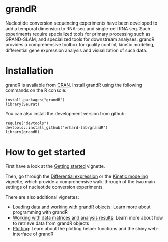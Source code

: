 # grandR

Nucleotide conversion sequencing experiments have been
developed to add a temporal dimension to RNA-seq and single-cell RNA seq. Such 
experiments require specialized tools for primary processing such as GRAND-SLAM,
and specialized tools for downstream analyses. grandR provides a comprehensive 
toolbox for quality control, kinetic modeling, differential gene expression analysis
and visualization of such data.
  
# Installation

grandR is available from [CRAN](https://CRAN.R-project.org/package=grandR). 
Install grandR using the following commands on the R console:

```
install.packages("grandR")
library(Seurat)
```

You can also install the development version from github:

```
require("devtools")
devtools::install_github("erhard-lab/grandR")
library(grandR)
```

# How to get started

First have a look at the [Getting started](https://grandR.erhard-lab.de/articles/getting-started.html) vignette.

Then, go through the [Differential expression](https://grandR.erhard-lab.de/articles/web/differential-expression.html) or the [Kinetic modeling](https://grandR.erhard-lab.de/articles/kinetic-modeling.html) vignette, which provide a comprehensive walk-through of the two main settings of nucleotide conversion experiments.

There are also additional vignettes:

- [Loading data and working with grandR objects](https://grandR.erhard-lab.de/articles/web/loading-data.html): Learn more about programming with grandR
- [Working with data matrices and analysis results](https://grandR.erhard-lab.de/articles/web/data-matrices-and-analysis-results.html): Learn more about how to retrieve data from grandR objects
- [Plotting](https://grandR.erhard-lab.de/articles/web/plotting.html): Learn about the plotting helper functions and the shiny web-interface of grandR

